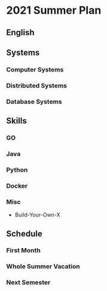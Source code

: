# 2021 Summer Plan

## English

## Systems

### Computer Systems

### Distributed Systems

### Database Systems

## Skills

### GO

### Java

### Python


### Docker

### Misc
- Build-Your-Own-X

## Schedule

### First Month

### Whole Summer Vacation

### Next Semester